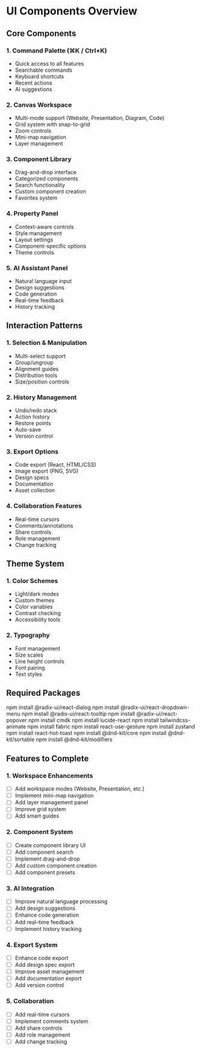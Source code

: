 # UI Components Overview

## Core Components

### 1. Command Palette (⌘K / Ctrl+K)
- Quick access to all features
- Searchable commands
- Keyboard shortcuts
- Recent actions
- AI suggestions

### 2. Canvas Workspace
- Multi-mode support (Website, Presentation, Diagram, Code)
- Grid system with snap-to-grid
- Zoom controls
- Mini-map navigation
- Layer management

### 3. Component Library
- Drag-and-drop interface
- Categorized components
- Search functionality
- Custom component creation
- Favorites system

### 4. Property Panel
- Context-aware controls
- Style management
- Layout settings
- Component-specific options
- Theme controls

### 5. AI Assistant Panel
- Natural language input
- Design suggestions
- Code generation
- Real-time feedback
- History tracking

## Interaction Patterns

### 1. Selection & Manipulation
- Multi-select support
- Group/ungroup
- Alignment guides
- Distribution tools
- Size/position controls

### 2. History Management
- Undo/redo stack
- Action history
- Restore points
- Auto-save
- Version control

### 3. Export Options
- Code export (React, HTML/CSS)
- Image export (PNG, SVG)
- Design specs
- Documentation
- Asset collection

### 4. Collaboration Features
- Real-time cursors
- Comments/annotations
- Share controls
- Role management
- Change tracking

## Theme System

### 1. Color Schemes
- Light/dark modes
- Custom themes
- Color variables
- Contrast checking
- Accessibility tools

### 2. Typography
- Font management
- Size scales
- Line height controls
- Font pairing
- Text styles

## Required Packages 

npm install @radix-ui/react-dialog
npm install @radix-ui/react-dropdown-menu
npm install @radix-ui/react-tooltip
npm install @radix-ui/react-popover
npm install cmdk
npm install lucide-react
npm install tailwindcss-animate
npm install fabric
npm install react-use-gesture
npm install zustand
npm install react-hot-toast
npm install @dnd-kit/core
npm install @dnd-kit/sortable
npm install @dnd-kit/modifiers

## Features to Complete

### 1. Workspace Enhancements
- [ ] Add workspace modes (Website, Presentation, etc.)
- [ ] Implement mini-map navigation
- [ ] Add layer management panel
- [ ] Improve grid system
- [ ] Add smart guides

### 2. Component System
- [ ] Create component library UI
- [ ] Add component search
- [ ] Implement drag-and-drop
- [ ] Add custom component creation
- [ ] Add component presets

### 3. AI Integration
- [ ] Improve natural language processing
- [ ] Add design suggestions
- [ ] Enhance code generation
- [ ] Add real-time feedback
- [ ] Implement history tracking

### 4. Export System
- [ ] Enhance code export
- [ ] Add design spec export
- [ ] Improve asset management
- [ ] Add documentation export
- [ ] Add version control

### 5. Collaboration
- [ ] Add real-time cursors
- [ ] Implement comments system
- [ ] Add share controls
- [ ] Add role management
- [ ] Add change tracking
